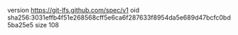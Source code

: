 version https://git-lfs.github.com/spec/v1
oid sha256:3031effb4f51e268568cff5e6ca6f287633f8954da5e689d47bcfc0bd5ba25e5
size 108
